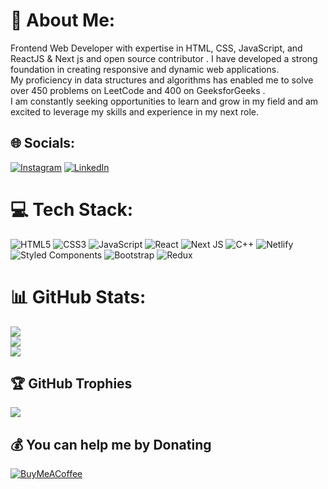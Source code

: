 # 💫 About Me:
Frontend Web Developer with expertise in HTML, CSS, JavaScript, and ReactJS & Next js and open source contributor .  I have developed a strong foundation in creating responsive and dynamic web applications. <br>My proficiency in data structures and algorithms has enabled me to solve over 450 problems on LeetCode and 400 on GeeksforGeeks . <br>I am constantly seeking opportunities to learn and grow in my field and am excited to leverage my skills and experience in my next role.


## 🌐 Socials:
[![Instagram](https://img.shields.io/badge/Instagram-%23E4405F.svg?logo=Instagram&logoColor=white)](https://instagram.com/mandliyarajendra11) [![LinkedIn](https://img.shields.io/badge/LinkedIn-%230077B5.svg?logo=linkedin&logoColor=white)](https://linkedin.com/in/mandliyarajendra11) 

# 💻 Tech Stack:
![HTML5](https://img.shields.io/badge/html5-%23E34F26.svg?style=plastic&logo=html5&logoColor=white) ![CSS3](https://img.shields.io/badge/css3-%231572B6.svg?style=plastic&logo=css3&logoColor=white) ![JavaScript](https://img.shields.io/badge/javascript-%23323330.svg?style=plastic&logo=javascript&logoColor=%23F7DF1E) ![React](https://img.shields.io/badge/react-%2320232a.svg?style=plastic&logo=react&logoColor=%2361DAFB) ![Next JS](https://img.shields.io/badge/Next-black?style=plastic&logo=next.js&logoColor=white) ![C++](https://img.shields.io/badge/c++-%2300599C.svg?style=plastic&logo=c%2B%2B&logoColor=white) ![Netlify](https://img.shields.io/badge/netlify-%23000000.svg?style=plastic&logo=netlify&logoColor=#00C7B7) ![Styled Components](https://img.shields.io/badge/styled--components-DB7093?style=plastic&logo=styled-components&logoColor=white) ![Bootstrap](https://img.shields.io/badge/bootstrap-%23563D7C.svg?style=plastic&logo=bootstrap&logoColor=white) ![Redux](https://img.shields.io/badge/redux-%23593d88.svg?style=plastic&logo=redux&logoColor=white)
# 📊 GitHub Stats:
![](https://github-readme-stats.vercel.app/api?username=mandliyarajendra11&theme=radical&hide_border=false&include_all_commits=false&count_private=false)<br/>
![](https://github-readme-streak-stats.herokuapp.com/?user=mandliyarajendra11&theme=radical&hide_border=false)<br/>
![](https://github-readme-stats.vercel.app/api/top-langs/?username=mandliyarajendra11&theme=radical&hide_border=false&include_all_commits=false&count_private=false&layout=compact)

## 🏆 GitHub Trophies
![](https://github-profile-trophy.vercel.app/?username=mandliyarajendra11&theme=alduin&no-frame=false&no-bg=true&margin-w=4)


  ## 💰 You can help me by Donating
  [![BuyMeACoffee](https://img.shields.io/badge/Buy%20Me%20a%20Coffee-ffdd00?style=for-the-badge&logo=buy-me-a-coffee&logoColor=black)](https://buymeacoffee.com/https://bmc.link/mandliyaraj11) 
